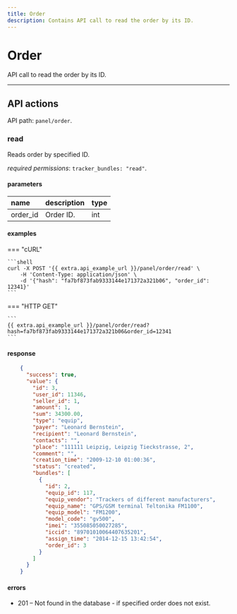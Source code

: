 ```yaml
---
title: Order
description: Contains API call to read the order by its ID.
---
```


# Order

API call to read the order by its ID.

<hr>

## API actions

API path: `panel/order`.

### read

Reads order by specified ID.

*required permissions*: `tracker_bundles: "read"`.

#### parameters

| name | description | type|
| :------ | :------ | :----- |
| order_id | Order ID. | int |

#### examples

=== "cURL"

    ```shell
    curl -X POST '{{ extra.api_example_url }}/panel/order/read' \
        -H 'Content-Type: application/json' \ 
        -d '{"hash": "fa7bf873fab9333144e171372a321b06", "order_id": 12341}'
    ```

=== "HTTP GET"

    ```
    {{ extra.api_example_url }}/panel/order/read?hash=fa7bf873fab9333144e171372a321b06&order_id=12341
    ```

#### response

```json
    {
      "success": true,
      "value": {
        "id": 3,
        "user_id": 11346,
        "seller_id": 1,
        "amount": 1,
        "sum": 34300.00,
        "type": "equip",
        "payer": "Leonard Bernstein",
        "recipient": "Leonard Bernstein",
        "contacts": "",
        "place": "111111 Leipzig, Leipzig Tieckstrasse, 2",
        "comment": "",
        "creation_time": "2009-12-10 01:00:36",
        "status": "created",
        "bundles": [
          {
            "id": 2,
            "equip_id": 117,
            "equip_vendor": "Trackers of different manufacturers",
            "equip_name": "GPS/GSM terminal Teltonika FM1100",
            "equip_model": "FM1200",
            "model_code": "gv500",
            "imei": "355085050027285",
            "iccid": "89701010064407635201",
            "assign_time": "2014-12-15 13:42:54",
            "order_id": 3
          }
        ]
      }
    }
```

#### errors

* 201 – Not found in the database - if specified order does not exist.